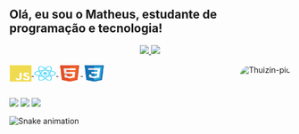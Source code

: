 ## Olá, eu sou o Matheus, estudante de programação e tecnologia!
<div align="center">
  <a href="https://github.com/Thuizin">
  <img height="180em" src="https://github-readme-stats.vercel.app/api?username=Thuizin&show_icons=true&theme=tokyonight&include_all_commits=true&count_private=true"/>
  <img height="180em" src="https://github-readme-stats.vercel.app/api/top-langs/?username=Thuizin&layout=compact&langs_count=7&theme=tokyonight"/>
</div>
<div style="display: inline_block"><br>
  <img align="center" alt="Thuizin-Js" height="30" width="40" src="https://raw.githubusercontent.com/devicons/devicon/master/icons/javascript/javascript-plain.svg">
  <img align="center" alt="Thuizin-React" height="30" width="40" src="https://raw.githubusercontent.com/devicons/devicon/master/icons/react/react-original.svg">
  <img align="center" alt="Thuizin-HTML" height="30" width="40" src="https://raw.githubusercontent.com/devicons/devicon/master/icons/html5/html5-original.svg">
  <img align="center" alt="Thuizin-CSS" height="30" width="40" src="https://raw.githubusercontent.com/devicons/devicon/master/icons/css3/css3-original.svg">
  <img align="right" alt="Thuizin-pic" height="150" style="border-radius:20px;" src="https://cdn.discordapp.com/attachments/1001247639343464599/1019323667517284382/unknown.png?width=676&height=676">
</div>
  
  ##
 
<div> 
  <a href="https://www.youtube.com/channel/UCiEVC6LrF1O_c5WIJDAqnZw" target="_blank"><img src="https://img.shields.io/badge/YouTube-FF0000?style=for-the-badge&logo=youtube&logoColor=white" target="_blank"></a>
  <a href="https://instagram.com/thuiizin" target="_blank"><img src="https://img.shields.io/badge/-Instagram-%23E4405F?style=for-the-badge&logo=instagram&logoColor=white" target="_blank"></a>
 <a href="https://discord.gg/EMcTn6em4r" target="_blank"><img src="https://img.shields.io/badge/Discord-7289DA?style=for-the-badge&logo=discord&logoColor=white" target="_blank"></a> 
 
  ![Snake animation](https://github.com/Thuizin/rafaballerini/blob/output/github-contribution-grid-snake.svg)
 
</div>

